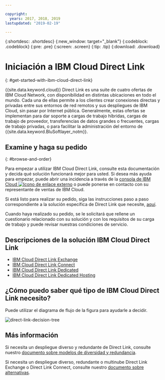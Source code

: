 ```yaml
---

copyright:
  years: 2017, 2018, 2019
lastupdated: "2019-02-19"

---
```


{:shortdesc: .shortdesc}
{:new_window: target="_blank"}
{:codeblock: .codeblock}
{:pre: .pre}
{:screen: .screen}
{:tip: .tip}
{:download: .download}

# Iniciación a IBM Cloud Direct Link
{: #get-started-with-ibm-cloud-direct-link}

{{site.data.keyword.cloud}} Direct Link es una suite de cuatro ofertas de IBM Cloud Network, con disponibilidad en distintas ubicaciones en todo el mundo. Cada una de ellas permite a los clientes crear conexiones directas y privadas entre sus entornos de red remotos y sus despliegues de IBM Cloud, sin pasar por Internet pública. Generalmente, estas ofertas se implementan para dar soporte a cargas de trabajo híbridas, cargas de trabajo de proveedor, transferencias de datos grandes o frecuentes, cargas de trabajo privadas, o para facilitar la administración del entorno de {{site.data.keyword.BluSoftlayer_notm}}.

## Examine y haga su pedido
{: #browse-and-order}

Para empezar a utilizar IBM Cloud Direct Link, consulte esta documentación y decida qué solución funcionará mejor para usted. Si desea más ayuda para empezar, puede abrir una incidencia a través de la [consola de IBM Cloud ![Icono de enlace externo](../../icons/launch-glyph.svg "Icono de enlace externo")]( https://control.bluemix.net/support/unifiedConsole/tickets/add) o puede ponerse en contacto con su representante de ventas de IBM Cloud.

Si está listo para realizar su pedido, siga las instrucciones paso a paso correspondiente a la solución específica de Direct Link que necesite, [aquí](/docs/infrastructure/direct-link?topic=direct-link-order-ibm-cloud-direct-link).

Cuando haya realizado su pedido, se le solicitará que rellene un cuestionario relacionado con su solución y con los requisitos de su carga de trabajo y puede revisar nuestras condiciones de servicio.

## Descripciones de la solución IBM Cloud Direct Link

 * [IBM Cloud Direct Link Exchange](/docs/infrastructure/direct-link?topic=direct-link-the-ibm-cloud-direct-link-exchange-solution)
 * [IBM Cloud Direct Link Connect](/docs/infrastructure/direct-link?topic=direct-link-the-ibm-cloud-direct-link-connect-solution)
 * [IBM Cloud Direct Link Dedicated](/docs/infrastructure/direct-link?topic=direct-link-the-ibm-cloud-direct-link-dedicated-solution)
 * [IBM Cloud Direct Link Dedicated Hosting](/docs/infrastructure/direct-link?topic=direct-link-the-ibm-cloud-direct-link-dedicated-hosting-solution)


## ¿Cómo puedo saber qué tipo de IBM Cloud Direct Link necesito?

Puede utilizar el diagrama de flujo de la figura para ayudarle a decidir.

![direct-link-decision-tree](/images/direct-link-decision-tree.png)

## Más información

Si necesita un despliegue diverso y redundante de Direct Link, consulte nuestro [documento sobre modelos de diversidad y redundancia](/docs/infrastructure/direct-link?topic=direct-link-models-for-diversity-and-redundancy-in-direct-link).

Si necesita un despliegue diverso, redundante o multinube Direct Link Exchange o Direct Link Connect, consulte nuestro [documento sobre alternativas](/docs/infrastructure/direct-link?topic=direct-link-alternatives-for-your-ibm-cloud-direct-link-deployment).

